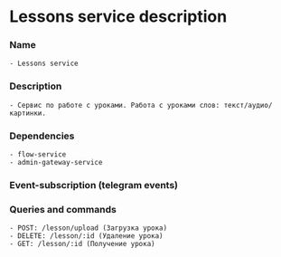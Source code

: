 # Lessons service description

### Name
    - Lessons service
### Description
    - Сервис по работе с уроками. Работа с уроками слов: текст/аудио/картинки.
### Dependencies
    - flow-service
    - admin-gateway-service
### Event-subscription (telegram events)
### Queries and commands
    - POST: /lesson/upload (Загрузка урока)
    - DELETE: /lesson/:id (Удаление урока)
    - GET: /lesson/:id (Получение урока)
